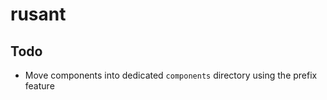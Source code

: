 # rusant

## Todo

-  Move components into dedicated `components` directory using the prefix feature